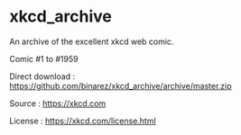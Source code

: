 # xkcd_archive

An archive of the excellent xkcd web comic.

Comic #1 to #1959

Direct download : https://github.com/binarez/xkcd_archive/archive/master.zip


Source : https://xkcd.com

License : https://xkcd.com/license.html
